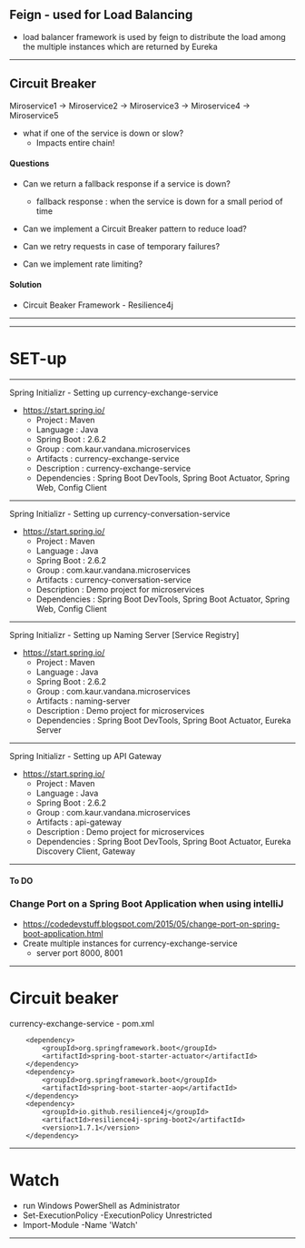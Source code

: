 ## Feign - used for Load Balancing
- load balancer framework is used by feign to distribute the load among the multiple instances which are returned by Eureka
------------------------------------------------------------------------------------------------------------------------
## Circuit Breaker

Miroservice1 -> Miroservice2 -> Miroservice3 -> Miroservice4 -> Miroservice5

- what if one of the service is down or slow?
  - Impacts entire chain!
  
#### Questions
- Can we return a fallback response if a service is down?
  - fallback response : when the service is down for a small period of time
  
- Can we implement a Circuit Breaker pattern to reduce load?
- Can we retry requests in case of temporary failures?
- Can we implement rate limiting?

#### Solution
- Circuit Beaker Framework - Resilience4j

------------------------------------------------------------------------------------------------------------------------
------------------------------------------------------------------------------------------------------------------------
# SET-up
------------------------------------------------------------------------------------------------------------------------
Spring Initializr - Setting up currency-exchange-service
- https://start.spring.io/
  - Project : Maven
  - Language : Java
  - Spring Boot : 2.6.2
  - Group : com.kaur.vandana.microservices
  - Artifacts : currency-exchange-service
  - Description : currency-exchange-service
  - Dependencies : Spring Boot DevTools, Spring Boot Actuator, Spring Web, Config Client
------------------------------------------------------------------------------------------------------------------------
Spring Initializr - Setting up currency-conversation-service
- https://start.spring.io/
  - Project : Maven
  - Language : Java
  - Spring Boot : 2.6.2
  - Group : com.kaur.vandana.microservices
  - Artifacts : currency-conversation-service
  - Description : Demo project for microservices
  - Dependencies : Spring Boot DevTools, Spring Boot Actuator, Spring Web, Config Client
------------------------------------------------------------------------------------------------------------------------
Spring Initializr - Setting up Naming Server [Service Registry]
- https://start.spring.io/
  - Project : Maven
  - Language : Java
  - Spring Boot : 2.6.2
  - Group : com.kaur.vandana.microservices
  - Artifacts : naming-server
  - Description : Demo project for microservices
  - Dependencies : Spring Boot DevTools, Spring Boot Actuator, Eureka Server
------------------------------------------------------------------------------------------------------------------------
Spring Initializr - Setting up API Gateway
- https://start.spring.io/
  - Project : Maven
  - Language : Java
  - Spring Boot : 2.6.2
  - Group : com.kaur.vandana.microservices
  - Artifacts : api-gateway
  - Description : Demo project for microservices
  - Dependencies : Spring Boot DevTools, Spring Boot Actuator, Eureka Discovery Client, Gateway
------------------------------------------------------------------------------------------------------------------------

#### To DO
### Change Port on a Spring Boot Application when using intelliJ
- https://codedevstuff.blogspot.com/2015/05/change-port-on-spring-boot-application.html
- Create multiple instances for currency-exchange-service
  - server port 8000, 8001
------------------------------------------------------------------------------------------------------------------------

# Circuit beaker

currency-exchange-service - pom.xml

        <dependency>
			<groupId>org.springframework.boot</groupId>
			<artifactId>spring-boot-starter-actuator</artifactId>
		</dependency>
        <dependency>
			<groupId>org.springframework.boot</groupId>
			<artifactId>spring-boot-starter-aop</artifactId>
		</dependency>
		<dependency>
			<groupId>io.github.resilience4j</groupId>
			<artifactId>resilience4j-spring-boot2</artifactId>
			<version>1.7.1</version>
		</dependency>

------------------------------------------------------------------------------------------------------------------------
# Watch
- run Windows PowerShell as Administrator
- Set-ExecutionPolicy -ExecutionPolicy Unrestricted
- Import-Module -Name 'Watch'

------------------------------------------------------------------------------------------------------------------------